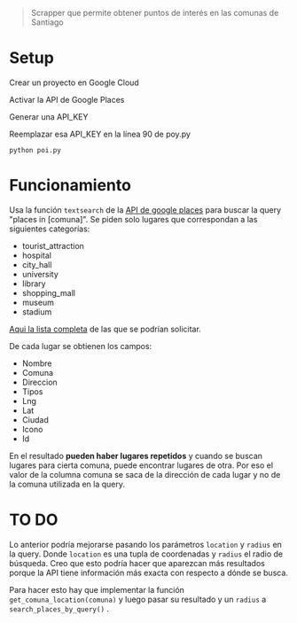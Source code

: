 > Scrapper que permite obtener puntos de interés en las comunas de Santiago

# Setup

Crear un proyecto en Google Cloud

Activar la API de Google Places

Generar una API_KEY

Reemplazar esa API_KEY en la línea 90 de poy.py

```
python poi.py
```

# Funcionamiento

Usa la función `textsearch` de la [API de google places](https://developers.google.com/places/) para buscar la query "places in [comuna]". Se piden solo lugares que correspondan a las siguientes categorías: 

- tourist_attraction
- hospital
- city_hall
- university
- library
- shopping_mall
- museum
- stadium

[Aqui la lista completa](https://developers.google.com/places/supported_types#table1) de las que se podrían solicitar.

De cada lugar se obtienen los campos:

- Nombre
- Comuna
- Direccion
- Tipos
- Lng
- Lat
- Ciudad
- Icono
- Id

En el resultado **pueden haber lugares repetidos** y cuando se buscan lugares para cierta comuna, puede encontrar lugares de otra. Por eso el valor de la columna comuna se saca de la dirección de cada lugar y no de la comuna utilizada en la query. 

# TO DO

Lo anterior podría mejorarse pasando los parámetros `location` y `radius` en la query. Donde `location` es una tupla de coordenadas y `radius` el radio de búsqueda. Creo que esto podría hacer que aparezcan más resultados porque la API tiene información más exacta con respecto a dónde se busca.

Para hacer esto hay que implementar la función `get_comuna_location(comuna)` y luego pasar su resultado y un `radius` a `search_places_by_query()` .